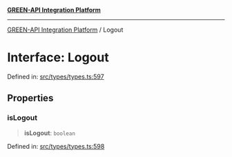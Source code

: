 [**GREEN-API Integration Platform**](../README.md)

***

[GREEN-API Integration Platform](../globals.md) / Logout

# Interface: Logout

Defined in: [src/types/types.ts:597](https://github.com/green-api/greenapi-integration/blob/63683bb8d19b76d9e4ce6bd0a8121d8d2cf428af/src/types/types.ts#L597)

## Properties

### isLogout

> **isLogout**: `boolean`

Defined in: [src/types/types.ts:598](https://github.com/green-api/greenapi-integration/blob/63683bb8d19b76d9e4ce6bd0a8121d8d2cf428af/src/types/types.ts#L598)
